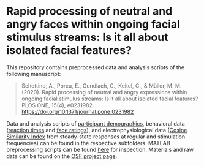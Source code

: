 # Rapid processing of neutral and angry faces within ongoing facial stimulus streams: Is it all about isolated facial features?

This repository contains preprocessed data and analysis scripts of the following manuscript:

> Schettino, A., Porcu, E., Gundlach, C., Keitel, C., & Müller, M. M. (2020). Rapid processing of neutral and angry expressions within ongoing facial stimulus streams: Is it all about isolated facial features? PLOS ONE, 15(4), e0231982. https://doi.org/10.1371/journal.pone.0231982

Data and analysis scripts of [participant demographics](https://gitlab.com/aschetti/ssVEPs-faces/-/tree/master/demographics), behavioral data ([reaction times](https://gitlab.com/aschetti/ssVEPs-faces/-/tree/master/behavior) and [face ratings](https://gitlab.com/aschetti/ssVEPs-faces/-/tree/master/ratings)), and electrophysiological data ([Cosine Similarity Index](https://gitlab.com/aschetti/ssVEPs-faces/-/tree/master/SSR) from steady-state responses at regular and stimulation frequencies) can be found in the respective subfolders. MATLAB preprocessing scripts can be found [here](https://gitlab.com/aschetti/ssVEPs-faces/-/tree/master/EEG_preprocessing) for inspection. Materials and raw data can be found on the [OSF project page](https://osf.io/uhczc/).


